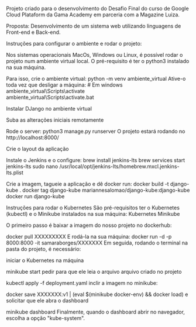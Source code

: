 Projeto criado para o desenvolvimento do Desafio Final do curso de Google Cloud Plataform da Gama Academy em parceria com a Magazine Luiza.

Proposta:
Desenvolvimento de um sistema web utilizando linguagens de Front-end e Back-end.

Instruções para configurar o ambiente e rodar o projeto:

Nos sistemas operacionais MacOs, Windows ou Linux, é possível rodar o projeto num ambiente virtual local. O pré-requisito é ter o python3 instalado na sua máquina.

Para isso, crie o ambiente virtual: python -m venv ambiente_virtual
Ative-o toda vez que desligar a máquina: # Em windows
ambiente_virtual\Scripts\activate    
ambiente_virtual\Scripts\activate.bat

Instalar DJango no ambiente virtual

Suba as alterações iniciais remotamente

Rode o server: python3 manage.py runserver
O projeto estará rodando no http://localhost:8000/

Crie o layout da aplicação

Instale o Jenkins e o configure:
brew install jenkins-lts
brew services start jenkins-lts
sudo nano /usr/local/opt/jenkins-lts/homebrew.mxcl.jenkins-lts.plist

Crie a imagem, tagueie a aplicação e dê docker run:
docker build -t django-kube .
docker tag django-kube mariannesalomao/django-kube:django-kube
docker run django-kube

Instruções para rodar o Kubernetes
São pré-requisitos ter o Kubernetes (kubectl) e o Minikube instalados na sua máquina:
Kubernetes
Minikube

O primeiro passo é baixar a imagem do nosso projeto no dockerhub:

docker pull XXXXXXXXX
E rodá-la na sua máquina:
docker run -d -p 8000:8000 -it samaraborges/XXXXXXX
Em seguida, rodando o terminal na pasta do projeto, é necessário:

iniciar o Kubernetes na máquina

minikube start
pedir para que ele leia o arquivo arquivo criado no projeto

kubectl apply -f deployment.yaml
inclir a imagem no minikube:

docker save XXXXXXX:v1 | (eval $(minikube docker-env) && docker load) e solicitar que ele abra o dashboard

minikube dashboard
Finalmente, quando o dashboard abrir no navegador, escolha a opção "kube-system".

